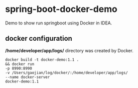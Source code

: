 # spring-boot-docker-demo
Demo to show run springboot using Docker in IDEA.
## docker configuration
**/home/developer/app/logs/** directory was created by Docker.
```
docker build -t docker-demo:1.1 .
&& docker run
-p 8990:8990
-v /Users/gaojian/log/docker/:/home/developer/app/logs/
--name docker-server
docker-demo:1.1 
```
